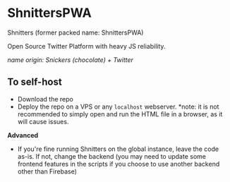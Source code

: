 # ShnittersPWA

Shnitters (former packed name: ShnittersPWA)

Open Source Twitter Platform with heavy JS reliability.

*name origin: Snickers (chocolate) + Twitter*

## To self-host
- Download the repo
- Deploy the repo on a VPS or any `localhost` webserver.
*note: it is not recommended to simply open and run the HTML file in a browser, as it will cause issues.

**Advanced**
- If you're fine running Shnitters on the global instance, leave the code as-is. If not, change the backend (you may need to update some frontend features in the scripts if you choose to use another backend other than Firebase)
